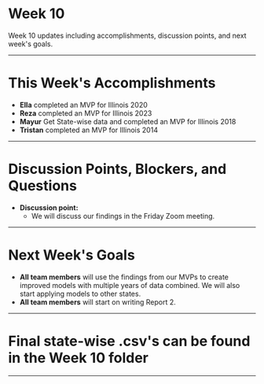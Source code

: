 # Week 10
Week 10 updates including accomplishments, discussion points, and next week's goals.

---

# This Week's Accomplishments

  - **Ella** completed an MVP for Illinois 2020
  - **Reza** completed an MVP for Illinois 2023
  - **Mayur** Get State-wise data and completed an MVP for Illinois 2018
  - **Tristan** completed an MVP for Illinois 2014

---

# Discussion Points, Blockers, and Questions

  - **Discussion point:**
    - We will discuss our findings in the Friday Zoom meeting.

---

# Next Week's Goals

  - **All team members** will use the findings from our MVPs to create improved models with multiple years of data combined. We will also start applying models to other states.
  - **All team members** will start on writing Report 2.

---
# Final state-wise .csv's can be found in the Week 10 folder

---
